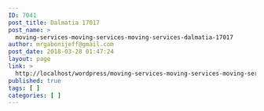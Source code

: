```yaml
---
ID: 7041
post_title: Dalmatia 17017
post_name: >
  moving-services-moving-services-moving-services-dalmatia-17017
author: mrgabonijeff@gmail.com
post_date: 2018-03-28 01:47:24
layout: page
link: >
  http://localhost/wordpress/moving-services-moving-services-moving-services-dalmatia-17017/
published: true
tags: [ ]
categories: [ ]
---
```

